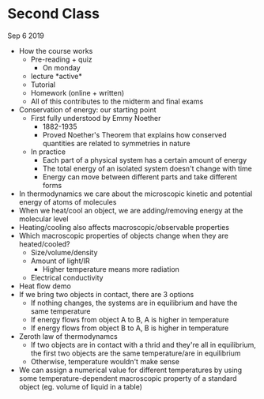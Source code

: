 # Second Class
Sep 6 2019
* How the course works
  * Pre-reading + quiz
    * On monday
  * lecture \*active\*
  * Tutorial
  * Homework (online + written)
  * All of this contributes to the midterm and final exams
* Conservation of energy: our starting point
  * First fully understood by Emmy Noether
    * 1882-1935
    * Proved Noether's Theorem that explains how conserved quantities are related to symmetries in nature
  * In practice
    * Each part of a physical system has a certain amount of energy
    * The total energy of an isolated system doesn't change with time
    * Energy can move between different parts and take different forms
* In thermodynamics we care about the microscopic kinetic and potential energy of atoms of molecules
* When we heat/cool an object, we are adding/removing energy at the molecular level
* Heating/cooling also affects macroscopic/observable properties
* Which macroscopic properties of objects change when they are heated/cooled? 
  * Size/volume/density
  * Amount of light/IR
    * Higher temperature means more radiation
  * Electrical conductivity
* Heat flow demo
* If we bring two objects in contact, there are 3 options
  * If nothing changes, the systems are in equilibrium and have the same temperature
  * If energy flows from object A to B, A is higher in temperature
  * If energy flows from object B to A, B is higher in temperature
* Zeroth law of thermodynamcs
  * If two objects are in contact with a thrid and they're all in equilibrium, the first two objects are the same temperature/are in equilibrium
  * Otherwise, temperature wouldn't make sense
* We can assign a numerical value for different temperatures by using some temperature-dependent macroscopic property of a standard object (eg. volume of liquid in a table)






